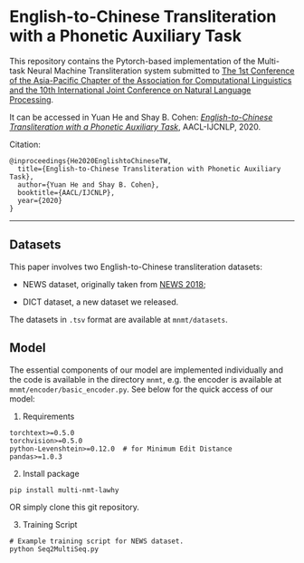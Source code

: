 # English-to-Chinese Transliteration with a Phonetic Auxiliary Task

This repository contains the Pytorch-based implementation of the Multi-task Neural Machine Transliteration system submitted to
[The 1st Conference of the Asia-Pacific Chapter of the Association for Computational Linguistics and the 10th International Joint Conference on Natural Language Processing](http://aacl2020.org/). 

It can be accessed in Yuan He and Shay B. Cohen: *[English-to-Chinese Transliteration with a Phonetic Auxiliary Task](https://www.aclweb.org/anthology/2020.aacl-main.40/)*, AACL-IJCNLP, 2020.


Citation:
```
@inproceedings{He2020EnglishtoChineseTW,
  title={English-to-Chinese Transliteration with Phonetic Auxiliary Task},
  author={Yuan He and Shay B. Cohen},
  booktitle={AACL/IJCNLP},
  year={2020}
}
```

------------
## Datasets
This paper involves two English-to-Chinese transliteration datasets: 

   - NEWS dataset, originally taken from [NEWS 2018](http://workshop.colips.org/news2018/dataset.html);

   - DICT dataset, a new dataset we released.
  
The datasets in `.tsv` format are available at `mnmt/datasets`.

## Model
The essential components of our model are implemented individually and the code is available in the directory `mnmt`,
e.g. the encoder is available at `mnmt/encoder/basic_encoder.py`. See below for the quick access of our model:

1. Requirements
```
torchtext>=0.5.0
torchvision>=0.5.0
python-Levenshtein>=0.12.0  # for Minimum Edit Distance
pandas>=1.0.3
```
2. Install package
```
pip install multi-nmt-lawhy
```
OR simply clone this git repository.

3. Training Script
```
# Example training script for NEWS dataset.
python Seq2MultiSeq.py
```
